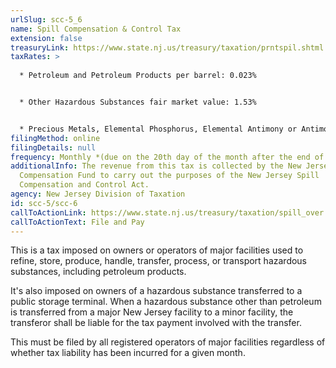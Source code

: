 ```yaml
---
urlSlug: scc-5_6
name: Spill Compensation & Control Tax
extension: false
treasuryLink: https://www.state.nj.us/treasury/taxation/prntspil.shtml
taxRates: >
  
  * Petroleum and Petroleum Products per barrel: 0.023%


  * Other Hazardous Substances fair market value: 1.53%


  * Precious Metals, Elemental Phosphorus, Elemental Antimony or Antimony Trioxide per barrel: 0.023%
filingMethod: online
filingDetails: null
frequency: Monthly *(due on the 20th day of the month after the end of the tax year)*
additionalInfo: The revenue from this tax is collected by the New Jersey Spill
  Compensation Fund to carry out the purposes of the New Jersey Spill
  Compensation and Control Act.
agency: New Jersey Division of Taxation
id: scc-5/scc-6
callToActionLink: https://www.state.nj.us/treasury/taxation/spill_over.shtml
callToActionText: File and Pay
---
```


This is a tax imposed on owners or operators of major facilities used to refine, store, produce, handle, transfer, process, or transport hazardous substances, including petroleum products.

It's also imposed on owners of a hazardous substance transferred to a public storage terminal. When a hazardous substance other than petroleum is transferred from a major New Jersey facility to a minor facility, the transferor shall be liable for the tax payment involved with the transfer.

This must be filed by all registered operators of major facilities regardless of whether tax liability has been incurred for a given month.

